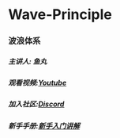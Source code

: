 # Wave-Principle

  
  <!DOCTYPE html>
<html>
<head>
 <h3>波浪体系
</head>
<body>
<h5>主讲人: 鱼丸
  
<h5>观看视频:<a href="https://www.youtube.com/channel/UCrodljOlMoZJSvQaibWEcJQ">Youtube</a>
  
<h5>加入社区:<a href="https://discord.gg/HUU6nR3r">Discord</a>
  
<h5>新手手册:<a href="https://b.01btc.com/kxian.html">新手入门讲解</a>
  
</body>
</html>
